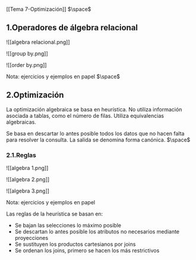 [[Tema 7-Optimización]]
$\space$
## 1.Operadores de álgebra relacional

![[algebra relacional.png]]

![[group by.png]]

![[order by.png]]

Nota: ejercicios y ejemplos en papel
$\space$
## 2.Optimización
La optimización algebraica se basa en heurística. No utiliza información asociada a tablas, como el número de filas. Utiliza equivalencias algebraicas. 

Se basa en descartar lo antes posible todos los datos que no hacen falta para resolver la consulta. La salida se denomina forma canónica.
$\space$
### 2.1.Reglas

![[algebra 1.png]]

![[algebra 2.png]]

![[algebra 3.png]]

Nota: ejercicios y ejemplos en papel

Las reglas de la heurística se basan en:
+ Se bajan las selecciones lo máximo posible
+ Se descartan lo antes posible los atributos no necesarios mediante proyecciones
+ Se sustituyen los productos cartesianos por joins
+ Se ordenan los joins, primero se hacen los más restrictivos